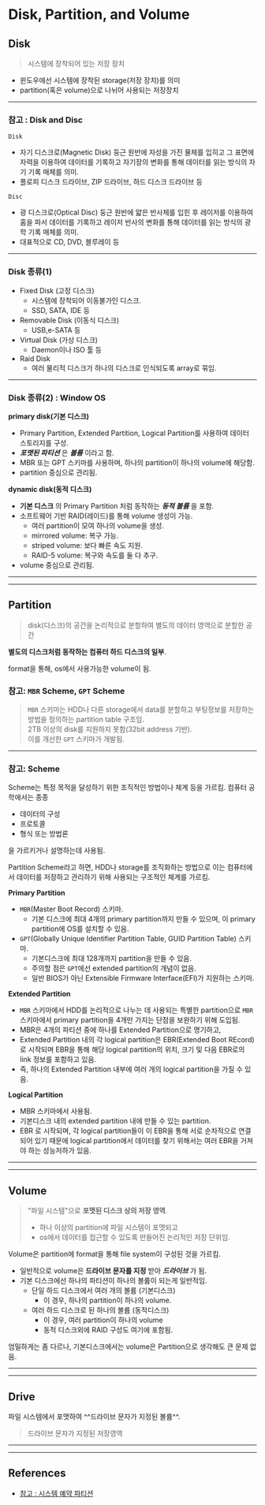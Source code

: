 # Disk, Partition, and Volume

## Disk

> 시스템에 장착되어 있는 저장 장치

- 윈도우에선 시스템에 장착된 storage(저장 장치)를 의미
- partition(혹은 volume)으로 나뉘어 사용되는 저장장치

***

### **참고** : Disk and Disc
    
`Disk`

- 자기 디스크로(Magnetic Disk) 둥근 원반에 자성을 가진 물체를 입히고 그 표면에 자력을 이용하여 데이터를 기록하고 자기장의 변화를 통해 데이터를 읽는 방식의 자기 기록 매체를 의미.
- 플로피 디스크 드라이브, ZIP 드라이브, 하드 디스크 드라이브 등
    
`Disc`    
- 광 디스크로(Optical Disc) 둥근 원반에 얇은 반사체를 입힌 후 레이저를 이용하여 홈을 파서 데이터를 기록하고 레이저 반사의 변화를 통해 데이터를 읽는 방식의 광학 기록 매체를 의미.
- 대표적으로 CD, DVD, 블루레이 등

***

### Disk 종류(1)

- Fixed Disk (고정 디스크)
    - 시스템에 장착되어 이동불가인 디스크.
    - SSD, SATA, IDE 등
- Removable Disk (이동식 디스크)
    - USB,e-SATA 등
- Virtual Disk (가상 디스크)
    - Daemon이나 ISO 툴 등
- Raid Disk
    - 여러 물리적 디스크가 하나의 디스크로 인식되도록 array로 묶임.

***

### Disk 종류(2) : Window OS
    
**primary disk(기본 디스크)**

- Primary Partition, Extended Partition, Logical Partition를 사용하여 데이터 스토리지를 구성.
- ***포맷된 파티션*** 은 ***볼륨*** 이라고 함.
- MBR 또는 GPT 스키마를 사용하며, 하나의 partition이 하나의 volume에 해당함.
- partition 중심으로 관리됨.

**dynamic disk(동적 디스크)**

- **기본 디스크** 의 Primary Partition 처럼 동작하는 ***동적 볼륨*** 을 포함.
- 소프트웨어 기반 RAID(레이드)를 통해 volume 생성이 가능.
    - 여러 partition이 모여 하나의 volume을 생성.
    - mirrored volume: 복구 가능.
    - striped volume: 보다 빠른 속도 지원.
    - RAID-5 volume: 복구와 속도를 둘 다 추구.
- volume 중심으로 관리됨.

***

***

## Partition 

> disk(디스크)의 공간을 논리적으로 분할하여 별도의 데이터 영역으로 분할한 공간

**별도의 디스크처럼 동작하는 컴퓨터 하드 디스크의 일부**.

format을 통해, os에서 사용가능한 volume이 됨.

### 참고: `MBR` Scheme, `GPT` Scheme

> `MBR` 스키마는 HDD나 다른 storage에서 data를 분할하고 부팅정보를 저장하는 방법을 정의하는 partition table 구조임.  
> 2TB 이상의 disk를 지원하지 못함(32bit address 기반).  
> 이를 개선한 `GPT` 스키마가 개발됨.

***

### 참고: Scheme

Scheme는 특정 목적을 달성하기 위한 조직적인 방법이나 체계 등을 가르킴. 컴퓨터 공학에서는 종종 

* 데이터의 구성
* 프로토콜
* 형식 또는 방법론

을 가르키거나 설명하는데 사용됨.

Partition Scheme라고 하면, HDD나 storage를 조직화하는 방법으로 이는 컴퓨터에서 데이터를 저장하고 관리하기 위해 사용되는 구조적인 체계를 가르킴.

**Primary Partition**

- `MBR`(Master Boot Record) 스키마.
    - 기본 디스크에 최대 4개의 primary partition까지 만들 수 있으며, 이 primary partition에 OS를 설치할 수 있음.
- `GPT`(Globally Unique Identifier Partition Table, GUID Partition Table) 스키마.
    - 기본디스크에 최대 128개까지 partition을 만들 수 있음.
    - 주의할 점은 `GPT`에선 extended partition의 개념이 없음.
    - 일반 BIOS가 아닌 Extensible Firmware Interface(EFI)가 지원하는 스키마.

**Extended Partition**

- `MBR` 스키마에서 HDD를 논리적으로 나누는 데 사용되는 특별한 partition으로 `MBR`스키마에서 primary partition을 4개만 가지는 단점을 보완하기 위해 도입됨.
- MBR은 4개의 파티션 중에 하나를 Extended Partition으로 명기하고, 
- Extended Partition 내의 각 logical partition은 EBR(Extended Boot REcord)로 시작되며 EBR을 통해 해당 logical partition의 위치, 크기 및 다음 EBR로의 link 정보를 포함하고 있음.
- 즉, 하나의 Extended Partition 내부에 여러 개의 logical partition을 가질 수 있음. 

**Logical Partition**

- MBR 스키마에서 사용됨.
- 기본디스크 내의 extended partition 내에 만들 수 있는 partition.
- EBR 로 시작되며, 각 logical partition들이 이 EBR을 통해 서로 순차적으로 연결되어 있기 때문에 logical partition에서 데이터를 찾기 위해서는 여러 EBR을 거쳐야 하는 성능저하가 있음.

***

***

## Volume

> "파일 시스템"으로 **포맷된 디스크 상의 저장 영역**.
> 
> * 하나 이상의 partition에 파일 시스템이 포맷되고 
> * os에서 데이터를 접근할 수 있도록 만들어진 논리적인 저장 단위임.

Volume은 partition에 format을 통해 file system이 구성된 것을 가르킴.

- 일반적으로 volume은 **드라이브 문자를 지정** 받아 ***드라이브*** 가 됨.
- 기본 디스크에선 하나의 파티션이 하나의 볼륨이 되는게 일반적임.
    - 단일 하드 디스크에서 여러 개의 볼륨 (기본디스크)
        - 이 경우, 하나의 partition이 하나의 volume.
    - 여러 하드 디스크로 된 하나의 볼륨 (동적디스크)
        - 이 경우, 여러 partition이 하나의 volume
        - 동적 디스크외에 RAID 구성도 여기에 포함됨.

엄밀하게는 좀 다르나, 기본디스크에서는 volume은 Partition으로 생각해도 큰 문제 없음.

***

***

## Drive

파일 시스템에서 포맷하여 ^^드라이브 문자가 지정된 볼륨^^.

> 드라이브 문자가 지정된 저장영역

---

---

## References

* [참고 : 시스템 예약 파티션](https://www.notion.so/e22501de011f43ca88c418cdddbbe929)